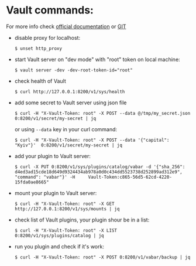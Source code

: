
# Vault commands:
For more info check [official documentation](https://www.vaultproject.io/docs/index.html) or  [GIT](https://github.com/hashicorp/vault)
 
* disable proxy for localhost:
    ```
    $ unset http_proxy
    ```
* start Vault server on "dev mode" with "root" token on local machine:
    ```
    $ vault server -dev -dev-root-token-id="root"
    ```

* check health of Vault
    ```
    $ curl http://127.0.0.1:8200/v1/sys/health
    ```
*  add some secret to Vault server using json file
    ```
    $ curl -H "X-Vault-Token: root" -X POST --data @/tmp/my_secret.json 0:8200/v1/secret/my-secret | jq
    ```
    or using `--data` key in your curl command:
    ```
    $ curl -H "X-Vault-Token: root" -X POST --data '{"capital": "Kyiv"}'  0:8200/v1/secret/my-secret | jq
    ```
*  add your plugin to Vault server:
    ```
    $ curl -X PUT 0:8200/v1/sys/plugins/catalog/vabar -d '{"sha_256":  d4ed3ad15cde18d649d9324434ab978a0d0c434dd5523738d252899ad312e9", "command": "vabar"}' -H     Vault-Token:c865-56d5-62cd-4220-15fda0ae8665"
    ```
*  mount your plugin to Vault server:
    ```
    $ curl -H "X-Vault-Token: root" -X GET  http://127.0.0.1:8200/v1/sys/mounts | jq
    ```
*  check list of Vault plugins, your plugin shour be in a list:
    ```
    $ curl -H "X-Vault-Token: root" -X LIST 0:8200/v1/sys/plugins/catalog | jq
    ```
*  run you plugin and check if it's work:
    ```
    $ curl -H "X-Vault-Token: root" -X POST 0:8200/v1/vabar/backup | jq
    ```